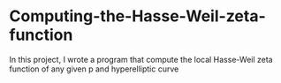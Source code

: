 # Computing-the-Hasse-Weil-zeta-function
In this project, I wrote a program that compute the local Hasse-Weil zeta function of any given p and hyperelliptic curve
